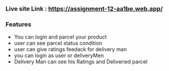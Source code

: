 ### Live site Link : https://assignment-12-aa1be.web.app/

<!-- Server side link -->
<!-- https://assignment12-server-rosy-sigma.vercel.app/ -->

### Features
* You can login and parcel your product
* user can see parcel status condition
* user can give ratings feedack for delivery man
* you can login as user or deliveryMen
* Delivery Man can see his Ratings and Deliveried parcel